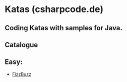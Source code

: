 # Katas (csharpcode.de)

## Coding Katas with samples for Java.

## Catalogue

## Easy:

* [FizzBuzz](https://github.com/langeneggerma/CodingDojo/blob/master/Java/Katas/src/Katas/FizzBuzz/FizzBuzz.java "FizzBuzz")
